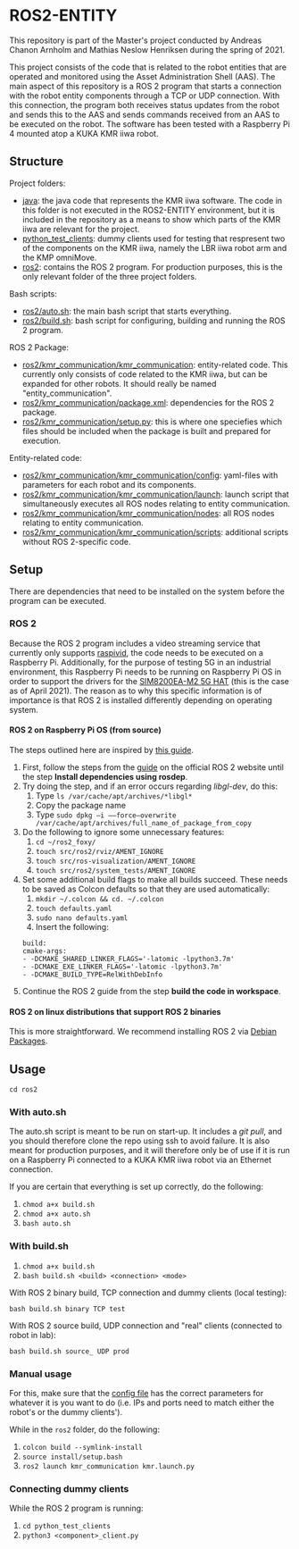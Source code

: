 # ROS2-ENTITY
This repository is part of the Master's project conducted by Andreas Chanon Arnholm and Mathias Neslow Henriksen during the spring of 2021.

This project consists of the code that is related to the robot entities that are operated and monitored using the Asset Administration Shell (AAS). The main aspect of this repository is a ROS 2 program that starts a connection with the robot entity components through a TCP or UDP connection. With this connection, the program both receives status updates from the robot and sends this to the AAS and sends commands received from an AAS to be executed on the robot. The software has been tested with a Raspberry Pi 4 mounted atop a KUKA KMR iiwa robot. 

## Structure
Project folders:
* [java](java): the java code that represents the KMR iiwa software. The code in this folder is not executed in the ROS2-ENTITY environment, but it is included in the repository as a means to show which parts of the KMR iiwa are relevant for the project.
* [python_test_clients](python_test_clients): dummy clients used for testing that respresent two of the components on the KMR iiwa, namely the LBR iiwa robot arm and the KMP omniMove. 
* [ros2](ros2): contains the ROS 2 program. For production purposes, this is the only relevant folder of the three project folders. 

Bash scripts:
* [ros2/auto.sh](ros2/auto.sh): the main bash script that starts everything.
* [ros2/build.sh](ros2/build.sh): bash script for configuring, building and running the ROS 2 program.

ROS 2 Package:
* [ros2/kmr_communication/kmr_communication](ros2/kmr_communication/kmr_communication): entity-related code. This currently only consists of code related to the KMR iiwa, but can be expanded for other robots. It should really be named "entity_communication".
* [ros2/kmr_communication/package.xml](ros2/kmr_communication/package.xml): dependencies for the ROS 2 package.
* [ros2/kmr_communication/setup.py](ros2/kmr_communication/setup.py): this is where one speciefies which files should be included when the package is built and prepared for execution. 

Entity-related code:
* [ros2/kmr_communication/kmr_communication/config](ros2/kmr_communication/kmr_communication/config): yaml-files with parameters for each robot and its components.
* [ros2/kmr_communication/kmr_communication/launch](ros2/kmr_communication/kmr_communication/launch): launch script that simultaneously executes all ROS nodes relating to entity communication.
* [ros2/kmr_communication/kmr_communication/nodes](ros2/kmr_communication/kmr_communication/nodes): all ROS nodes relating to entity communication.
* [ros2/kmr_communication/kmr_communication/scripts](ros2/kmr_communication/kmr_communication/script): additional scripts without ROS 2-specific code.


## Setup
There are dependencies that need to be installed on the system before the program can be executed. 

### ROS 2
Because the ROS 2 program includes a video streaming service that currently only supports [raspivid](https://www.raspberrypi.org/documentation/usage/camera/raspicam/raspivid.md), the code needs to be executed on a Raspberry Pi. Additionally, for the purpose of testing 5G in an industrial environment, this Raspberry Pi needs to be running on Raspberry Pi OS in order to support the drivers for the [SIM8200EA-M2 5G HAT](https://www.waveshare.com/wiki/SIM8200EA-M2_5G_HAT) (this is the case as of April 2021). The reason as to why this specific information is of importance is that ROS 2 is installed differently depending on operating system.

#### ROS 2 on Raspberry Pi OS (from source)
The steps outlined here are inspired by [this guide](https://medium.com/swlh/raspberry-pi-ros-2-camera-eef8f8b94304).

1. First, follow the steps from the [guide](https://docs.ros.org/en/foxy/Installation/Ubuntu-Development-Setup.html) on the official ROS 2 website until the step **Install dependencies using rosdep**.
2. Try doing the step, and if an error occurs regarding *libgl-dev*, do this:
    1. Type `ls /var/cache/apt/archives/*libgl*` 
    2. Copy the package name 
    3. Type `sudo dpkg –i ––force–overwrite /var/cache/apt/archives/full_name_of_package_from_copy`
3. Do the following to ignore some unnecessary features:
    1. `cd ~/ros2_foxy/`
    2. `touch src/ros2/rviz/AMENT_IGNORE` 
    3. `touch src/ros-visualization/AMENT_IGNORE`
    4. `touch src/ros2/system_tests/AMENT_IGNORE`
4. Set some additional build flags to make all builds succeed. These needs to be saved as Colcon defaults so that they are used automatically:
    1. `mkdir ~/.colcon && cd. ~/.colcon`
    2. `touch defaults.yaml`
    3. `sudo nano defaults.yaml`
    4. Insert the following:
      ```
      build: 
      cmake-args: 
      - -DCMAKE_SHARED_LINKER_FLAGS='-latomic -lpython3.7m' 
      - -DCMAKE_EXE_LINKER_FLAGS='-latomic -lpython3.7m' 
      - -DCMAKE_BUILD_TYPE=RelWithDebInfo
      ```
5. Continue the ROS 2 guide from the step **build the code in workspace**.

#### ROS 2 on linux distributions that support ROS 2 binaries
This is more straightforward. We recommend installing ROS 2 via [Debian Packages](https://docs.ros.org/en/crystal/Installation/Linux-Install-Debians.html).

## Usage
`cd ros2`

### With auto.sh
The auto.sh script is meant to be run on start-up. It includes a *git pull*, and you should therefore clone the repo using ssh to avoid failure. It is also meant for production purposes, and it will therefore only be of use if it is run on a Raspberry Pi connected to a KUKA KMR iiwa robot via an Ethernet connection. 

If you are certain that everything is set up correctly, do the following: 
1. `chmod a+x build.sh`
2. `chmod a+x auto.sh`
3. `bash auto.sh`

### With build.sh
1. `chmod a+x build.sh`
2. `bash build.sh <build> <connection> <mode>`

With ROS 2 binary build, TCP connection and dummy clients (local testing):

`bash build.sh binary TCP test`

With ROS 2 source build, UDP connection and "real" clients (connected to robot in lab):

`bash build.sh source_ UDP prod`

### Manual usage
For this, make sure that the [config file](ros2/kmr_communication/kmr_communication/config/bringup.yaml) has the correct parameters for whatever it is you want to do (i.e. IPs and ports need to match either the robot's or the dummy clients').

While in the `ros2` folder, do the following:
1. `colcon build --symlink-install`
2. `source install/setup.bash`
3. `ros2 launch kmr_communication kmr.launch.py`

### Connecting dummy clients
While the ROS 2 program is running:
1. `cd python_test_clients`
2. `python3 <component>_client.py`



